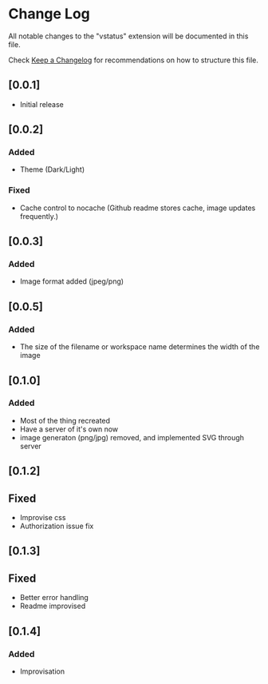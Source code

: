 # Change Log

All notable changes to the "vstatus" extension will be documented in this file.

Check [Keep a Changelog](http://keepachangelog.com/) for recommendations on how to structure this file.

## [0.0.1]

- Initial release

## [0.0.2]

### Added

- Theme (Dark/Light)

### Fixed

- Cache control to nocache (Github readme stores cache, image updates frequently.)


## [0.0.3]

### Added

- Image format added (jpeg/png)

## [0.0.5]

### Added

- The size of the filename or workspace name determines the width of the image

## [0.1.0]

### Added
- Most of the thing recreated
- Have a server of it's own now
- image generaton (png/jpg) removed, and implemented SVG through server

## [0.1.2]

## Fixed

- Improvise css
- Authorization issue fix

## [0.1.3]

## Fixed

- Better error handling
- Readme improvised

## [0.1.4]

### Added
- Improvisation